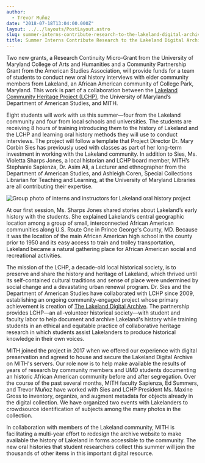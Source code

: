 ```yaml
---
author:
  - Trevor Muñoz
date: "2018-07-18T13:04:00.000Z"
layout: ../../layouts/PostLayout.astro
slug: summer-interns-contribute-research-to-the-lakeland-digital-archive
title: Summer Interns Contribute Research to the Lakeland Digital Archive
---
```


Two new grants, a Research Continuity Micro-Grant from the University of Maryland College of Arts and Humanities and a Community Partnership Grant from the American Studies Association, will provide funds for a team of students to conduct new oral history interviews with elder community members from Lakeland, an African American community of College Park, Maryland. This work is part of a collaboration between the [Lakeland Community Heritage Project (LCHP)](https://lakelandchp.com/), the University of Maryland’s Department of American Studies, and MITH.

Eight students will work with us this summer—four from the Lakeland community and four from local schools and universities. The students are receiving 8 hours of training introducing them to the history of Lakeland and the LCHP and learning oral history methods they will use to conduct interviews. The project will follow a template that Project Director Dr. Mary Corbin Sies has previously used with classes as part of her long-term investment in working with the Lakeland community. In addition to Sies, Ms. Violetta Sharps Jones, a local historian and LCHP board member, MITH’s Stephanie Sapienza, Dr. Asim Ali, a Lecturer and ethnographer from the Department of American Studies, and Ashleigh Coren, Special Collections Librarian for Teaching and Learning, at the University of Maryland Libraries are all contributing their expertise.

![Group photo of interns and instructors for Lakeland oral history project](/assets/images/2018-07-IMG_2096-980x735.jpg)

At our first session, Ms. Sharps Jones shared stories about Lakeland’s early history with the students. She explained Lakeland’s central geographic location among a group of small, interconnected African American communities along U.S. Route One in Prince George's County, MD. Because it was the location of the main African American high school in the county prior to 1950 and its easy access to train and trolley transportation, Lakeland became a natural gathering place for African American social and recreational activities.

The mission of the LCHP, a decade-old local historical society, is to preserve and share the history and heritage of Lakeland, which thrived until its self-contained cultural traditions and sense of place were undermined by social change and a devastating urban renewal program. Dr. Sies and the Department of American Studies have collaborated with LCHP since 2009, establishing an ongoing community-engaged project whose primary achievement is creation of [The Lakeland Digital Archive](https://lakeland.umd.edu/). The partnership provides LCHP—an all-volunteer historical society—with student and faculty labor to help document and archive Lakeland's history while training students in an ethical and equitable practice of collaborative heritage research in which students assist Lakelanders to produce historical knowledge in their own voices.

MITH joined the project in 2017 when we offered our experience with digital preservation and agreed to house and secure the Lakeland Digital Archive on MITH's servers. Our role now is to help make available the results of years of research by community members and UMD students documenting an historic African American community before and after segregation. Over the course of the past several months, MITH faculty Sapienza, Ed Summers, and Trevor Muñoz have worked with Sies and LCHP President Ms. Maxine Gross to inventory, organize, and augment metadata for objects already in the digital collection. We have organized two events with Lakelanders to crowdsource identification of subjects among the many photos in the collection.

In collaboration with members of the Lakeland community, MITH is facilitating a multi-year effort to redesign the archive website to make available the history of Lakeland in forms accessible to the community. The new oral histories that student researchers collect this summer will join the thousands of other items in this important digital resource.
